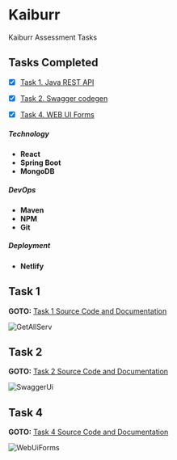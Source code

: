 # Kaiburr

Kaiburr Assessment Tasks


## Tasks Completed

- [x] [Task 1. Java REST API](/task1)
- [x] [Task 2. Swagger codegen](/spring-server-generated)
- [x] [Task 4. WEB UI Forms](/task4)


##### Technology

- **React**
- **Spring Boot**
- **MongoDB**

##### DevOps
- **Maven**
- **NPM**
- **Git**

##### Deployment
- **Netlify**

## Task 1

**GOTO:**	[Task 1 Source Code and Documentation](/task1)

![GetAllServ](/screenshots/getAllServerPostManIO.PNG)

## Task 2

**GOTO:**	[Task 2 Source Code and Documentation](/spring-server-generated)

![SwaggerUi](/screenshots/task2SwaggerDoc.PNG)


## Task 4

**GOTO:**	[Task 4 Source Code and Documentation](/task4)

![WebUiForms](/screenshots/task4WebUIForm.PNG)


